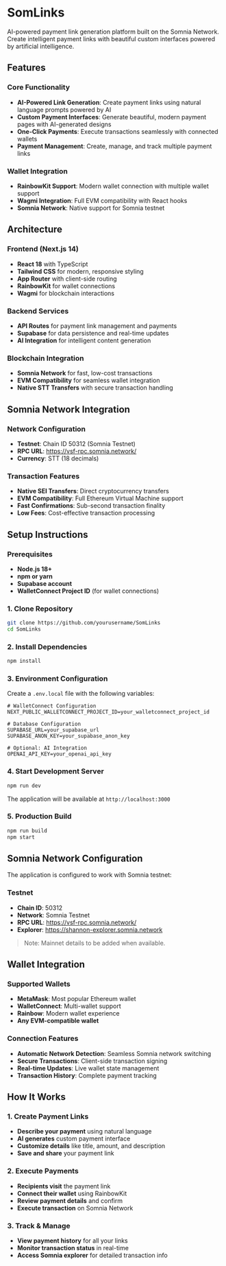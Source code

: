 # SomLinks

AI-powered payment link generation platform built on the Somnia Network. Create intelligent payment links with beautiful custom interfaces powered by artificial intelligence.

## Features

### Core Functionality

- **AI-Powered Link Generation**: Create payment links using natural language prompts powered by AI
- **Custom Payment Interfaces**: Generate beautiful, modern payment pages with AI-generated designs
- **One-Click Payments**: Execute transactions seamlessly with connected wallets
- **Payment Management**: Create, manage, and track multiple payment links

### Wallet Integration

- **RainbowKit Support**: Modern wallet connection with multiple wallet support
- **Wagmi Integration**: Full EVM compatibility with React hooks
- **Somnia Network**: Native support for Somnia testnet

## Architecture

### Frontend (Next.js 14)

- **React 18** with TypeScript
- **Tailwind CSS** for modern, responsive styling
- **App Router** with client-side routing
- **RainbowKit** for wallet connections
- **Wagmi** for blockchain interactions

### Backend Services

- **API Routes** for payment link management and payments
- **Supabase** for data persistence and real-time updates
- **AI Integration** for intelligent content generation

### Blockchain Integration

- **Somnia Network** for fast, low-cost transactions
- **EVM Compatibility** for seamless wallet integration
- **Native STT Transfers** with secure transaction handling

## Somnia Network Integration

### Network Configuration

- **Testnet**: Chain ID 50312 (Somnia Testnet)
- **RPC URL**: https://vsf-rpc.somnia.network/
- **Currency**: STT (18 decimals)

### Transaction Features

- **Native SEI Transfers**: Direct cryptocurrency transfers
- **EVM Compatibility**: Full Ethereum Virtual Machine support
- **Fast Confirmations**: Sub-second transaction finality
- **Low Fees**: Cost-effective transaction processing

## Setup Instructions

### Prerequisites

- **Node.js 18+**
- **npm or yarn**
- **Supabase account**
- **WalletConnect Project ID** (for wallet connections)

### 1. Clone Repository

```bash
git clone https://github.com/yourusername/SomLinks
cd SomLinks
```

### 2. Install Dependencies

```bash
npm install
```

### 3. Environment Configuration

Create a `.env.local` file with the following variables:

```env
# WalletConnect Configuration
NEXT_PUBLIC_WALLETCONNECT_PROJECT_ID=your_walletconnect_project_id

# Database Configuration
SUPABASE_URL=your_supabase_url
SUPABASE_ANON_KEY=your_supabase_anon_key

# Optional: AI Integration
OPENAI_API_KEY=your_openai_api_key
```

### 4. Start Development Server

```bash
npm run dev
```

The application will be available at `http://localhost:3000`

### 5. Production Build

```bash
npm run build
npm start
```

## Somnia Network Configuration

The application is configured to work with Somnia testnet:

### Testnet

- **Chain ID**: 50312
- **Network**: Somnia Testnet
- **RPC URL**: https://vsf-rpc.somnia.network/
- **Explorer**: https://shannon-explorer.somnia.network

> Note: Mainnet details to be added when available.

## Wallet Integration

### Supported Wallets

- **MetaMask**: Most popular Ethereum wallet
- **WalletConnect**: Multi-wallet support
- **Rainbow**: Modern wallet experience
- **Any EVM-compatible wallet**

### Connection Features

- **Automatic Network Detection**: Seamless Somnia network switching
- **Secure Transactions**: Client-side transaction signing
- **Real-time Updates**: Live wallet state management
- **Transaction History**: Complete payment tracking

## How It Works

### 1. Create Payment Links

- **Describe your payment** using natural language
- **AI generates** custom payment interface
- **Customize details** like title, amount, and description
- **Save and share** your payment link

### 2. Execute Payments

- **Recipients visit** the payment link
- **Connect their wallet** using RainbowKit
- **Review payment details** and confirm
- **Execute transaction** on Somnia Network

### 3. Track & Manage

- **View payment history** for all your links
- **Monitor transaction status** in real-time
- **Access Somnia explorer** for detailed transaction info
